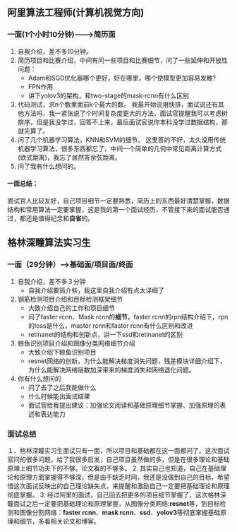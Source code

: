 ## 阿里算法工程师(计算机视觉方向)
### 一面(1个小时10分钟)--->简历面
1. 自我介绍，差不多10分钟。
2. 简历项目和比赛介绍，中间有问一些项目和比赛细节，问了一些延伸和开放性问题：
    + Adam和SGD优化器哪个更好，好在哪里，哪个使模型更加容易发散?
    + FPN作用
    + 讲下yolov3的架构，和two-stage的mask-rcnn有什么区别
3. 代码测试，求n个数里面前k个最大的数。
我最开始说用快排，面试说还有其他方法吗，我一紧张说了个时间复杂度更大的方法，面试官提醒我可以考虑树排序，但是我没学过，回答不上来，最后面试官说你本科没学过数据结构，那就先算了。
4. 问了几个机器学习算法，KNN和SVM的细节。
这里答的不好，太久没用传统机器学习算法，很多东西都忘了，中间一个简单的几何中常见距离计算方式(欧式距离)，我忘了居然答余弦距离。
5. 问了我有什么想问的。
#### 一面总结：
面试官人比较友好，自己项目细节一定要熟悉，简历上的东西最好清楚掌握，数据结构和常用算法一定要掌握，这是我的第一个面试经历，不管接下来的面试能否通过，都还是值得纪念和**自省**的。
## 格林深瞳算法实习生
### 一面（29分钟）-->基础面/项目面/终面
1. 自我介绍，差不多３分钟
    + 自我介绍要简介些，我这里自我介绍有点太详细了
2. 钢筋检测项目介绍和目标检测框架细节
    + 大致介绍自己的工作和项目细节
    + 问了faster rcnn、Mask rcnn的**细节**，faster rcnn的rpn结构介绍下，rpn的loss是什么，master rcnn和faster rcnn有什么区别和改进
    + retinanet的结构和创新点，讲一下ssd和retinanet的区别
3. 鲸鱼识别项目介绍和图像分类网络细节介绍
    + 大致介绍下鲸鱼识别项目
    + resnet网络的创新，为什么能解决梯度消失问题，残差模块详细介绍下，为什么能解决网络层数加深带来的梯度消失和网络退化问题。
4. 你有什么想问的
    + 问了去了之后我能做什么
    + 什么时候能出面试结果
    + 面试官给我提出建议：加强论文阅读和基础原理细节掌握、加强原理的表述和表达能力
 ### 面试总结
１．格林深瞳实习生面试只有一面，所以项目和基础都在这一面都问了。这次面试官问的很多问题，给了我很多启发，自己项目虽然做的多，但是在很多理论和基础原理上细节功夫下的不够，论文看的不够多。
2. 其实自己也知道，自己在基础理论和原理方面掌握得不够深，但是由于缺乏时间，我还是没做到自己的目标，希望借这次面试反映出的自己理论缺失点，来提醒和激励自己一定要把基础理论和原理彻底掌握。
3. 经过阿里的面试，自己回去把更多的项目细节掌握了，这次格林深瞳面试之后一定要把基础理论和原理掌握，从图像分类网络:**resnet**等，到目标检测和图像分割网络：**faster rcnn**、**mask rcnn**、**ssd**、**yolov3**等彻底掌握基础原理和细节，多看相关论文和博客。
